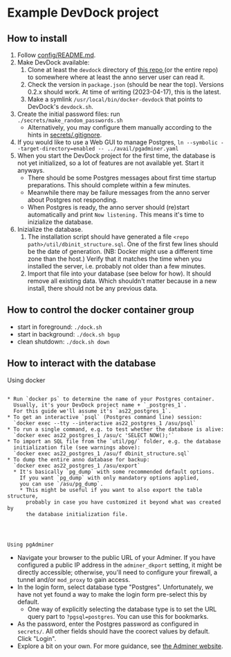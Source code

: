 ﻿
Example DevDock project
=======================


How to install
--------------

1.  Follow [config/README.md](config/README.md).
1.  Make DevDock available:
    1.  Clone at least the `devdock` directory of [this repo
        ](https://github.com/mk-pmb/docker-devel-util-pmb/tree/master/devdock)
        (or the entire repo) to somewhere where at least the anno server
        user can read it.
    1.  Check the version in `package.json` (should be near the top).
        Versions 0.2.x should work. At time of writing (2023-04-17),
        this is the latest.
    1.  Make a symlink `/usr/local/bin/docker-devdock` that points to
        DevDock's `devdock.sh`.
1.  Create the initial password files:
    run `./secrets/make_random_passwords.sh`
    * Alternatively, you may configure them manually according to
      the hints in [secrets/.gitignore](secrets/.gitignore).
1.  If you would like to use a Web GUI to manage Postgres,
    `ln --symbolic --target-directory=enabled -- ../avail/pgadminer.yaml`
1.  When you start the DevDock project for the first time,
    the database is not yet initialized, so a lot of features are not
    available yet. Start it anyways.
    * There should be some Postgres messages about first time startup
      preparations. This should complete within a few minutes.
    * Meanwhile there may be failure messages from the anno server about
      Postgres not responding.
    * When Postgres is ready, the anno server should (re)start automatically
      and print `Now listening.`
      This means it's time to inizialize the database.
1.  Inizialize the database.
    1.  The installation script should have generated a file
        `<repo path>/util/dbinit_structure.sql`.
        One of the first few lines should be the date of generation.
        (NB: Docker might use a different time zone than the host.)
        Verify that it matches the time when you installed the server,
        i.e. probably not older than a few minutes.
    1.  Import that file into your database (see below for how).
        It should remove all existing data.
        Which shouldn't matter because in a new install,
        there should not be any previous data.




How to control the docker container group
-----------------------------------------

* start in foreground: `./dock.sh`
* start in background: `./dock.sh bgup`
* clean shutdown: `./dock.sh down`



How to interact with the database
---------------------------------


Using docker
~~~~~~~~~~~~

* Run `docker ps` to determine the name of your Postgres container.
  Usually, it's your DevDock project name + `_postgres_1`.
  For this guide we'll assume it's `as22_postgres_1`.
* To get an interactive `psql` (Postgres command line) session:
  `docker exec --tty --interactive as22_postgres_1 /asu/psql`
* To run a single command, e.g. to test whether the database is alive:
  `docker exec as22_postgres_1 /asu/c 'SELECT NOW();'`
* To import an SQL file from the `util/pg/` folder, e.g. the database
  initialization file (see warnings above):
  `docker exec as22_postgres_1 /asu/f dbinit_structure.sql`
* To dump the entire anno database for backup:
  `docker exec as22_postgres_1 /asu/export`
  * It's basically `pg_dump` with some recommended default options.
    If you want `pg_dump` with only mandatory options applied,
    you can use `/asu/pg_dump`.
    * This might be useful if you want to also export the table structure,
      probably in case you have customized it beyond what was created by
      the database initialization file.




Using pgAdminer
~~~~~~~~~~~~~~~

* Navigate your browser to the public URL of your Adminer.
  If you have configured a public IP address in the `adminer_dkport` setting,
  it might be directly accessible; otherwise, you'll need to configure your
  firewall, a tunnel and/or `mod_proxy` to gain access.
* In the login form, select database type "Postgres". Unfortunately, we have
  not yet found a way to make the login form pre-select this by default.
  * One way of explicitly selecting the database type is to set the
    URL query part to `?pgsql=postgres`. You can use this for bookmarks.
* As the password, enter the Postgres password as configured in `secrets/`.
  All other fields should have the coorect values by default. Click "Login".
* Explore a bit on your own.
  For more guidance, see [the Adminer website](https://www.adminer.org/).









